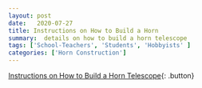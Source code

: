 ```yaml
---
layout: post
date:   2020-07-27
title: Instructions on How to Build a Horn
summary:  details on how to build a horn telescope
tags: ['School-Teachers', 'Students', 'Hobbyists' ]
categories: ['Horn Construction'] 
---
```


[Instructions on How to Build a Horn Telescope](https://drive.google.com/file/d/1qdc5lhKErFyIsc8b52ZIkCPJLi-XykSb/view?usp=sharing){: .button}
    